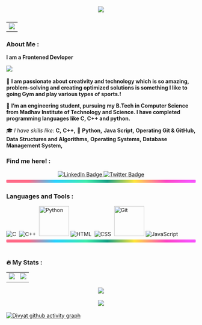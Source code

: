 <h1 align= "center">
   <img src="https://readme-typing-svg.demolab.com?font=Major+Mono+Display&size=50&pause=10000&color=7BF7ED&center=true&vCenter=true&width=550&height=100&lines=I'm+Divyat!">
</h1>

<!-- <div id="header" align="center">
  <img src="https://media.giphy.com/media/v1.Y2lkPTc5MGI3NjExYzA1ZjcyYzNmNzMzMDU1YTA2MzZjZDMzZDRjNTI3OTUxZDE1NWFlOCZjdD1z/HwBlFQZFcAoUcPHZdX/giphy.gif" width="200"/>
</div> -->

<div id="header" align="center">
  <table cellpadding="0">
  <tr style="padding: 0">
    <!-- GitHub Stats Card -->  
    <td valign="top"><img src="https://media.giphy.com/media/M9gbBd9nbDrOTu1Mqx/giphy.gif" width="300"/></td>
  
  </tr>
</table>
</div>


### About Me :
**I am a Frontened Devloper** 
<div id="header" align="left">
<img src="https://media.giphy.com/media/v1.Y2lkPTc5MGI3NjExZGNiYmMwZGY5MTkyYjBiMzNkMDI0YTIzNTI2OTY2ZGYxMzIxMWQ2YyZjdD1z/Hc7YKyK5l8TGEvlP8n/giphy.gif" width="200">
</div>
   
🚀 **I am passionate about creativity and technology which is so amazing, problem-solving and creating optimized solutions is something I like to going Gym and play various types of sports.!**

👀 **I’m an engineering student, pursuing my B.Tech in Computer Science from Madhav Institute of Technology and Science. I have completed programming languages like C, C++ and python.**

🎓 *I have skills like:* 
**C,** 
**C++,** 📅
**Python,** 
**Java Script,** 
**Operating Git & GitHub,** 
**Data Structures and Algorithms,**
**Operating Systems,**
**Database Management System,**


### Find me here! :
<div id="badges" align = "center">
  <a href="https://www.linkedin.com/feed/">
    <img src="https://img.shields.io/badge/LinkedIn-blue?style=for-the-badge&logo=linkedin&logoColor=white" alt="LinkedIn Badge"/>
  </a>

  <a href="https://instagram.com/divyat_agrawal?igshid=NTc4MTIwNjQ2YQ==">
    <img src="https://img.shields.io/badge/Instagram-black?style=for-the-badge&logo=Instagram&logoColor=white" alt="Twitter Badge"/>
  </a>
</div>
<img src="https://github.com/ArshErgon/ArshErgon/blob/main/assets/header/lineBar.png" width="100%" height="8px"/>

### Languages and Tools :
<div>
  <img src="https://www.kindpng.com/picc/m/403-4039227_c-language-logo-png-transparent-png.png" title="C" alt="C " width="80" height="80"/>&nbsp;
  <img src="https://w7.pngwing.com/pngs/46/626/png-transparent-c-logo-the-c-programming-language-computer-icons-computer-programming-source-code-programming-miscellaneous-template-blue.png" title="C++" alt="C++ " width="80" height="80"/>&nbsp;
  <img src="https://upload.wikimedia.org/wikipedia/commons/thumb/c/c3/Python-logo-notext.svg/1869px-Python-logo-notext.svg.png" title="Python" **alt="Python" width="80" height="80"/>
  <img src="https://cdn-icons-png.flaticon.com/512/1216/1216733.png" title="HTML5" alt="HTML" width="80" height="80"/>&nbsp;
  <img src="https://e7.pngegg.com/pngimages/893/87/png-clipart-web-development-html-cascading-style-sheets-css3-bootstrap-minimalist-resume-blue-angle.png"  title="CSS3" alt="CSS" width="80" height="80"/>&nbsp;
  <img src="https://git-scm.com/images/logos/downloads/Git-Icon-1788C.png" title="Git" **alt="Git" width="80" height="80"/>
   <img src="https://cdn3d.iconscout.com/3d/free/thumb/javascript-logo-6563586-5453022.png" title="JavaScript" alt="JavaScript" width="80" height="80"/>&nbsp;
</div>
<img src="https://github.com/ArshErgon/ArshErgon/blob/main/assets/header/lineBar.png" width="100%" height="8px"/>
<img src="https://www.google.com/url?sa=i&url=https%3A%2F%2Fgithub.com%2Fng-bootstrap%2Fng-bootstrap%2Fissues%2F2350&psig=AOvVaw3jTp_lodFUK3kcoEI4kCnv&ust=1685292439141000&source=images&cd=vfe&ved=0CBEQjRxqFwoTCLi1ptv5lf8CFQAAAAAdAAAAABAI" width="100%" height="8px"/>

### :fire: My Stats :

<table cellpadding="0">
  <tr style="padding: 0">
    <!-- GitHub Stats Card -->  
    <td valign="top"><img height="200" src="https://github-readme-stats.vercel.app/api?username=Divyat-Agrawal&show_icons=true&theme=radical#gh-dark-mode-only"/></td>
    <!-- GitHub Top Language Card -->
    <td valign="top"><img height="200" src="https://github-readme-stats.vercel.app/api/top-langs/?username=Divyat-Agrawal&layout=compact&theme=radical&custom_title=Languages"/></td>
  </tr>
</table>

<p align="center">
  <img src="https://github-readme-streak-stats.herokuapp.com/?user=Divyat-Agrawal&&theme=dark&show_icons=true)](https://git.io/streak-stats" /> 

<p align="center">
  <img src="https://capsule-render.vercel.app/api?type=waving&color=gradient&height=150&width=100%&section=footer"/>
</p>

[![Divyat github activity graph](https://github-readme-activity-graph.cyclic.app/graph?username=Divyat-Agrawal&theme=merko)](https://github.com/AkhilJain5/github-readme-activity-graph)
